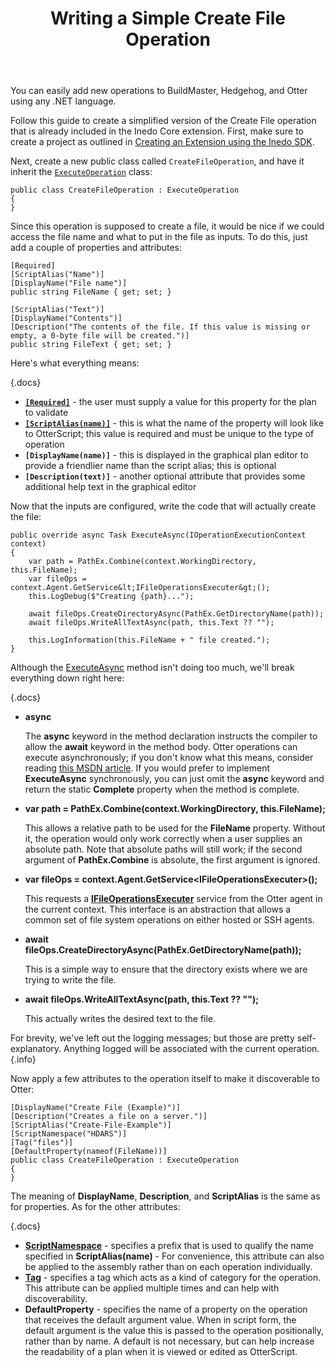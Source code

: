 ﻿---
title: Writing a Simple Create File Operation
sequence: 30
keywords: inedo, inedo sdk
---

You can easily add new operations to BuildMaster, Hedgehog, and Otter using any .NET language.

Follow this guide to create a simplified version of the Create File operation that is already included in the Inedo Core extension. First, make sure to create a project as outlined in [Creating an Extension using the Inedo SDK](/docs/inedosdk/extending/creating).

Next, create a new public class called `CreateFileOperation`, and have it inherit
the [`ExecuteOperation`](https://inedo.com/support/sdk-reference/inedosdk/Inedo.Extensibility.Operations/ExecutingOperation) class:

```
public class CreateFileOperation : ExecuteOperation
{
}
```
Since this operation is supposed to create a file, it would be nice if we could access
the file name and what to put in the file as inputs. To do this, just add a couple of properties and attributes:

```
[Required]
[ScriptAlias("Name")]
[DisplayName("File name")]
public string FileName { get; set; }

[ScriptAlias("Text")]
[DisplayName("Contents")]
[Description("The contents of the file. If this value is missing or empty, a 0-byte file will be created.")]
public string FileText { get; set; }
```

Here's what everything means:

{.docs}
- **[`[Required]`](https://inedo.com/support/sdk-reference/inedosdk/Inedo.Documentation/RequiredAttribute)** - the user must supply a value for this property for the plan to validate
- **[`[ScriptAlias(name)]`](https://inedo.com/support/sdk-reference/inedosdk/Inedo.Extensibility/ScriptAliasAttribute)** - this is what the name of the property will look like to OtterScript; this value is required and must be unique to the type of operation
- **`[DisplayName(name)]`** - this is displayed in the graphical plan editor to provide a friendlier name than the script alias; this is optional
- **`[Description(text)]`** - another optional attribute that provides some additional help text in the graphical editor

Now that the inputs are configured, write the code that will actually create the file:

```
public override async Task ExecuteAsync(IOperationExecutionContext context)
{
	var path = PathEx.Combine(context.WorkingDirectory, this.FileName);
	var fileOps = context.Agent.GetService&lt;IFileOperationsExecuter&gt;();
	this.LogDebug($"Creating {path}...");

	await fileOps.CreateDirectoryAsync(PathEx.GetDirectoryName(path));
	await fileOps.WriteAllTextAsync(path, this.Text ?? "");

	this.LogInformation(this.FileName + " file created.");
}
```

Although the [ExecuteAsync](https://inedo.com/support/sdk-reference/inedosdk/Inedo.Extensibility.Operations/ExecuteOperation/ExecuteAsync(IOperationExecutionContext)) method isn't doing too much, we'll break everything down right here:

{.docs}
- **async**

   The **async** keyword in the method declaration instructs the compiler to allow the **await** keyword in the method body. Otter operations can execute asynchronously; if you don't know what this means, consider reading [this MSDN article](https://msdn.microsoft.com/en-us/library/hh191443.aspx). If you would prefer to implement **ExecuteAsync** synchronously, you can just omit the **async** keyword and return the static **Complete** property when the method is complete.
- **var path = PathEx.Combine(context.WorkingDirectory, this.FileName);**

   This allows a relative path to be used for the **FileName** property. Without it, the operation would only work correctly when a user supplies an absolute path. Note that absolute paths will still work; if the second argument of **PathEx.Combine** is absolute, the first argument is ignored.
- **var fileOps = context.Agent.GetService&lt;IFileOperationsExecuter&gt;();**

   This requests a **[IFileOperationsExecuter](https://inedo.com/support/sdk-reference/inedosdk/Inedo.Agents/IFileOperationsExecuter)** service from the Otter agent in the current context. This interface is an abstraction that allows a common set of file system operations on either hosted or SSH agents.
- **await fileOps.CreateDirectoryAsync(PathEx.GetDirectoryName(path));**

   This is a simple way to ensure that the directory exists where we are trying to write the file.
- **await fileOps.WriteAllTextAsync(path, this.Text ?? "");**

   This actually writes the desired text to the file.

For brevity, we've left out the logging messages; but those are pretty self-explanatory. Anything logged will be associated with the current operation.{.info}

Now apply a few attributes to the operation itself to make it discoverable to Otter:

```
[DisplayName("Create File (Example)")]
[Description("Creates a file on a server.")]
[ScriptAlias("Create-File-Example")]
[ScriptNamespace("HDARS")]
[Tag("files")]
[DefaultProperty(nameof(FileName))]
public class CreateFileOperation : ExecuteOperation
{
}
```

The meaning of **DisplayName**, **Description**, and **ScriptAlias** is the same as for properties. As for the other attributes:

{.docs}
- **[ScriptNamespace](https://inedo.com/support/sdk-reference/inedosdk/Inedo.Extensibility/ScriptNamespaceAttribute)** - specifies a prefix that is used to qualify the
name specified in **ScriptAlias(name)** - For convenience, this attribute
can also be applied to the assembly rather than on each operation individually.
- **[Tag](https://inedo.com/support/sdk-reference/inedosdk/Inedo.Documentation/TagAttribute)** - specifies a tag which acts as a kind of category for the operation. This attribute can be applied multiple times and can help with discoverability.
- **DefaultProperty** - specifies the name of a property on the operation that receives the default argument value. When in script form, the default argument is the value this is passed to the operation positionally, rather than by name. A default is not necessary, but can help increase the readability of a plan when it is viewed or edited as OtterScript.
